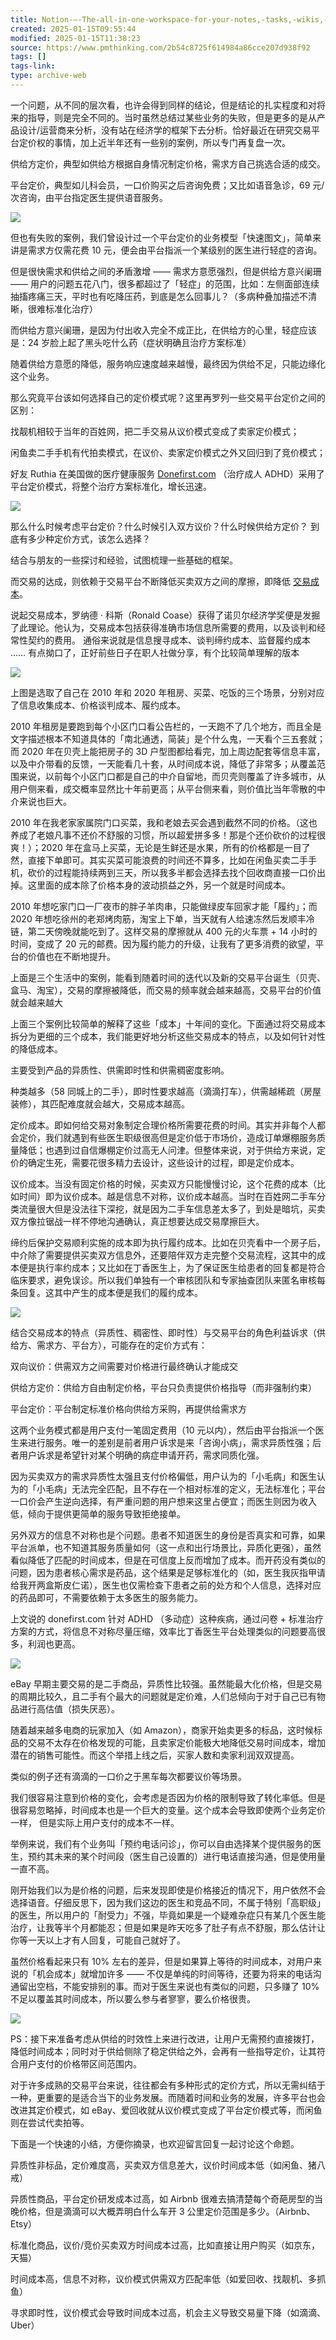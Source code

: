 ```yaml
---
title: Notion-–-The-all-in-one-workspace-for-your-notes,-tasks,-wikis,-and-databases
created: 2025-01-15T09:55:44
modified: 2025-01-15T11:38:23
source: https://www.pmthinking.com/2b54c8725f614984a86cce207d938f92
tags: []
tags-link: 
type: archive-web
---
```


一个问题，从不同的层次看，也许会得到同样的结论，但是结论的扎实程度和对将来的指导，则是完全不同的。当时虽然总结过某些业务的失败，但是更多的是从产品设计/运营商来分析，没有站在经济学的框架下去分析。恰好最近在研究交易平台定价权的事情，加上近半年还有一些别的案例，所以专门再复盘一次。

供给方定价，典型如供给方根据自身情况制定价格，需求方自己挑选合适的成交。

平台定价，典型如儿科会员，一口价购买之后咨询免费；又比如语音急诊，69 元/次咨询，由平台指定医生提供语音服务。

![](https://www.pmthinking.com/image/https%3A%2F%2Fs3-us-west-2.amazonaws.com%2Fsecure.notion-static.com%2F030d7521-4f8c-4574-b4a3-2cb320042b21%2FUntitled.png?table=block&id=a2d97886-ad59-45cb-9c1f-25a70aa0d3b5&spaceId=478cc3df-0136-46de-944c-45467b5e8847&width=2000&userId=&cache=v2)

但也有失败的案例，我们曾设计过一个平台定价的业务模型「快速图文」，简单来讲是需求方仅需花费 10 元，便会由平台指派一个某级别的医生进行轻症的咨询。

但是很快需求和供给之间的矛盾激增 —— 需求方意愿强烈，但是供给方意兴阑珊 —— 用户的问题五花八门，很多都超过了「轻症」的范围，比如：左侧面部连续抽搐疼痛三天，平时也有吃降压药，到底是怎么回事儿？（多病种叠加描述不清晰，很难标准化治疗）

而供给方意兴阑珊，是因为付出收入完全不成正比，在供给方的心里，轻症应该是：24 岁脸上起了黑头吃什么药（症状明确且治疗方案标准）

随着供给方意愿的降低，服务响应速度越来越慢，最终因为供给不足，只能边缘化这个业务。

那么究竟平台该如何选择自己的定价模式呢？这里再罗列一些交易平台定价之间的区别：

找靓机相较于当年的百姓网，把二手交易从议价模式变成了卖家定价模式；

闲鱼卖二手手机有代拍卖模式，在议价、卖家定价模式之外又回归到了竞价模式；

好友 Ruthia 在美国做的医疗健康服务 [Donefirst.com](http://donefirst.com/) （治疗成人 ADHD）采用了平台定价模式，将整个治疗方案标准化，增长迅速。

![](https://www.pmthinking.com/image/https%3A%2F%2Fs3-us-west-2.amazonaws.com%2Fsecure.notion-static.com%2F74158c18-40a5-4882-83a9-df62fcf6bc23%2FUntitled.png?table=block&id=7fc25149-ff91-4b91-81ec-0e30dc13b45a&spaceId=478cc3df-0136-46de-944c-45467b5e8847&width=2000&userId=&cache=v2)

那么什么时候考虑平台定价？什么时候引入双方议价？什么时候供给方定价？ 到底有多少种定价方式，该怎么选择？

结合与朋友的一些探讨和经验，试图梳理一些基础的框架。

而交易的达成，则依赖于交易平台不断降低买卖双方之间的摩擦，即降低 [交易成本](https://wiki.mbalib.com/wiki/%E4%BA%A4%E6%98%93%E6%88%90%E6%9C%AC)。

说起交易成本，罗纳德 · 科斯（Ronald Coase）获得了诺贝尔经济学奖便是发掘了此理论。他认为，交易成本包括获得准确市场信息所需要的费用，以及谈判和经常性契约的费用。 通俗来说就是信息搜寻成本、谈判缔约成本、监督履约成本 …… 有点拗口了，正好前些日子在职人社做分享，有个比较简单理解的版本

![](https://www.pmthinking.com/image/https%3A%2F%2Fs3-us-west-2.amazonaws.com%2Fsecure.notion-static.com%2Fcfe26b58-d0d4-4051-9980-1552dc595bd1%2FUntitled.png?table=block&id=808714e7-8644-4e85-8a61-472a6ea7d167&spaceId=478cc3df-0136-46de-944c-45467b5e8847&width=2000&userId=&cache=v2)

上图是选取了自己在 2010 年和 2020 年租房、买菜、吃饭的三个场景，分别对应了信息收集成本、价格谈判成本、履约成本。

2010 年租房是要跑到每个小区门口看公告栏的，一天跑不了几个地方，而且全是文字描述根本不知道具体的「南北通透，简装」是个什么鬼，一天看个三五套就；而 2020 年在贝壳上能把房子的 3D 户型图都给看完，加上周边配套等信息丰富，以及中介带看的反馈，一天能看几十套，从时间成本说，降低了非常多；从覆盖范围来说，以前每个小区门口都是自己的中介自留地，而贝壳则覆盖了许多城市，从用户侧来看，成交概率显然比十年前更高；从平台侧来看，则价值比当年零散的中介来说也巨大。

2010 年在我老家家属院门口买菜，我和老娘去买会遇到截然不同的价格。（这也养成了老娘凡事不还价不舒服的习惯，所以超爱拼多多！那是个还价砍价的过程很爽！）；2020 年在盒马上买菜，无论是生鲜还是水果，所有的价格都是一目了然，直接下单即可。其实买菜可能浪费的时间还不算多，比如在闲鱼买卖二手手机，砍价的过程能持续两到三天，所以我多半都会选择去找个回收商直接一口价出掉。这里面的成本除了价格本身的波动损益之外，另一个就是时间成本。

2010 年想吃家门口一厂夜市的胖子羊肉串，只能做绿皮车回家才能「履约」；而 2020 年想吃徐州的老郑烤肉筋，淘宝上下单，当天就有人给速冻然后发顺丰冷链，第二天傍晚就能吃到了。这样交易的摩擦就从 400 元的火车票 + 14 小时的时间，变成了 20 元的邮费。因为履约能力的升级，让我有了更多消费的欲望，平台的价值也在不断地提升。

上面是三个生活中的案例，能看到随着时间的迭代以及新的交易平台诞生（贝壳、盒马、淘宝），交易的摩擦被降低，而交易的频率就会越来越高，交易平台的价值就会越来越大

上面三个案例比较简单的解释了这些「成本」十年间的变化。下面通过将交易成本拆分为更细的三个成本，我们能更好地分析这些交易成本的特点，以及如何针对性的降低成本。

主要受到产品的异质性、供需即时性和供需稠密度影响。

种类越多（58 同城上的二手），即时性要求越高（滴滴打车），供需越稀疏（房屋装修），其匹配难度就会越大，交易成本越高。

定价成本。即如何给交易对象制定合理价格所需要花费的时间。其实并非每个人都会定价，我们就遇到有些医生职级很高但是定价低于市场价，造成订单爆棚服务质量降低；也遇到过自信爆棚定价过高无人问津。但整体来说，对于供给方来说，定价的确定生死，需要花很多精力去设计，这些设计的过程，即是定价成本。

议价成本。当没有固定价格的时候，买卖双方只能慢慢讨论，这个花费的成本（比如时间）即为议价成本。越是信息不对称，议价成本越高。当时在百姓网二手车分类流量很大但是没法往下深挖，就是因为二手车信息差太多了，到处是暗坑，买卖双方像拉锯战一样不停地沟通确认，真正想要达成交易摩擦巨大。

缔约后保护交易顺利实施的成本即为执行履约成本。比如在贝壳看中一个房子后，中介除了需要提供买卖双方信息外，还要陪伴双方走完整个交易流程，这其中的成本便是执行率约成本；又比如在丁香医生上，为了保证医生给患者的回复都是符合临床要求，避免误诊。所以我们单独有一个审核团队和专家抽查团队来匿名审核每条回复。这其中产生的成本便是我们的履约成本。

![](https://www.pmthinking.com/image/https%3A%2F%2Fs3-us-west-2.amazonaws.com%2Fsecure.notion-static.com%2F4ffcad87-e59b-47f0-90d8-da080ec55c6c%2FUntitled.png?table=block&id=39df1721-379d-409e-83a0-6971b420022a&spaceId=478cc3df-0136-46de-944c-45467b5e8847&width=2000&userId=&cache=v2)

结合交易成本的特点（异质性、稠密性、即时性）与交易平台的角色利益诉求（供给方、需求方、平台方），可能存在的定价方式有：

双向议价：供需双方之间需要对价格进行最终确认才能成交

供给方定价：供给方自由制定价格，平台只负责提供价格指导（而非强制约束）

平台定价：平台制定标准价格向供给方采购，再提供给需求方

这两个业务模式都是用户支付一笔固定费用（10 元以内），然后由平台指派一个医生来进行服务。唯一的差别是前者用户诉求是来「咨询小病」，需求异质性强；后者用户诉求是希望针对某个明确的病症申请开药，需求同质化强。

因为买卖双方的需求异质性太强且支付价格偏低，用户认为的「小毛病」和医生认为的「小毛病」无法完全匹配，且不存在一个相对标准的定义，无法标准化；平台一口价会产生逆向选择，有严重问题的用户想来这里占便宜；而医生则因为收入低，倾向于提供更简单的服务导致拒绝接单。

另外双方的信息不对称也是个问题。患者不知道医生的身份是否真实和可靠，如果平台派单，也不知道其服务质量如何（这一点和出行场景比，异质化更强），虽然看似降低了匹配的时间成本，但是在可信度上反而增加了成本。而开药没有类似的问题，因为患者核心需求是药品，这个结果是足够标准化的（如，医生我灰指甲请给我开两盒斯皮仁诺），医生也仅需检查下患者之前的处方和个人信息，选择对应的药品即可，不需要依赖于太多医生的服务能力。

上文说的 donefirst.com 针对 ADHD （多动症）这种疾病，通过问卷 + 标准治疗方案的方式，将信息不对称尽量压缩，效率比丁香医生平台处理类似的问题要高很多，利润也更高。

![](https://www.pmthinking.com/image/https%3A%2F%2Fs3-us-west-2.amazonaws.com%2Fsecure.notion-static.com%2Fab5c7506-d686-4663-9f7b-c93fbe2c659b%2FUntitled.png?table=block&id=1d48b0f1-5b21-469d-8935-ca51136d009b&spaceId=478cc3df-0136-46de-944c-45467b5e8847&width=2000&userId=&cache=v2)

eBay 早期主要交易的是二手商品，异质性比较强。虽然能最大化价格，但是交易的周期比较久，且二手有个最大的问题就是定价难，人们总倾向于对于自己已有物品进行高估值（损失厌恶）。

随着越来越多电商的玩家加入（如 Amazon），商家开始卖更多的标品，这时候标品的交易不太存在价格发现的可能，且卖家定价能极大地降低交易时间成本，增加潜在的销售可能性。而这个举措上线之后，买家人数和卖家利润双双提高。

类似的例子还有滴滴的一口价之于黑车每次都要议价等场景。

我们很容易注意到价格的变化，会考虑是否因为价格的限制导致了转化率低。但是很容易忽略掉，时间成本也是一个巨大的变量。这个成本会导致即使两个业务定价一样， 但是实际上用户支付的成本不一样。

举例来说，我们有个业务叫「预约电话问诊」，你可以自由选择某个提供服务的医生，预约其未来的某个时间段（医生自己设置的）进行电话直接沟通，但是使用量一直不高。

刚开始我们以为是价格的问题，后来发现即使是价格接近的情况下，用户依然不会选择语音。仔细反思下，因为我们这边的医生和竞品不同，不属于特别「高职级」的医生，所以用户的「耐受力」不强，毕竟如果是一个疑难杂症只有某几个医生能治疗，让我等半个月都能忍；但是如果是昨天吃多了肚子有点不舒服，那么估计让你等一天以上才有人回复，可能自己就好了。

虽然价格看起来只有 10% 左右的差异，但是如果算上等待的时间成本，对用户来说的「机会成本」就增加许多 —— 不仅是单纯的时间等待，还要为将来的电话沟通留出空档，不能安排别的事。而对于医生来说也有类似的问题，只多赚了 10% 不足以覆盖其时间成本，所以要么参与者寥寥，要么价格很贵。

![](https://www.pmthinking.com/image/https%3A%2F%2Fs3-us-west-2.amazonaws.com%2Fsecure.notion-static.com%2F51665d1c-42de-4cec-8a27-c8ccbe5e2889%2FUntitled.png?table=block&id=77f1b224-1240-4494-a222-a13d1bf40cf2&spaceId=478cc3df-0136-46de-944c-45467b5e8847&width=2000&userId=&cache=v2)

PS：接下来准备考虑从供给的时效性上来进行改进，让用户无需预约直接拨打，降低时间成本；同时对于供给侧除了稳定供给之外，会再有一些指导定价，让其符合用户支付的价格带区间范围内。

对于许多成熟的交易平台来说，往往都会有多种形式的定价方式，所以无需纠结于一种，更重要的是适合当下的业务发展。而随着时间和业务的发展，许多平台也会改进其定价模式，如 eBay、爱回收就从议价模式变成了平台定价模式等，而闲鱼则在尝试代卖拍等。

下面是一个快速的小结，方便你摘录，也欢迎留言回复一起讨论这个命题。

异质性非标品，定价难度高，买卖双方信息差大，议价时间成本低（如闲鱼、猪八戒）

异质性商品，平台定价研发成本过高，如 Airbnb 很难去搞清楚每个奇葩房型的当晚价格，但是滴滴可以大概弄明白什么车开 3 公里定价范围是多少。（Airbnb、Etsy）

标准化商品，议价/竞价买卖双方时间成本过高，比如直接让用户购买（如京东，天猫）

时间成本高，信息不对称，议价模式供需双方匹配率低（如爱回收、找靓机、多抓鱼）

寻求即时性，议价模式会导致时间成本过高，机会主义导致交易量下降（如滴滴、Uber）
